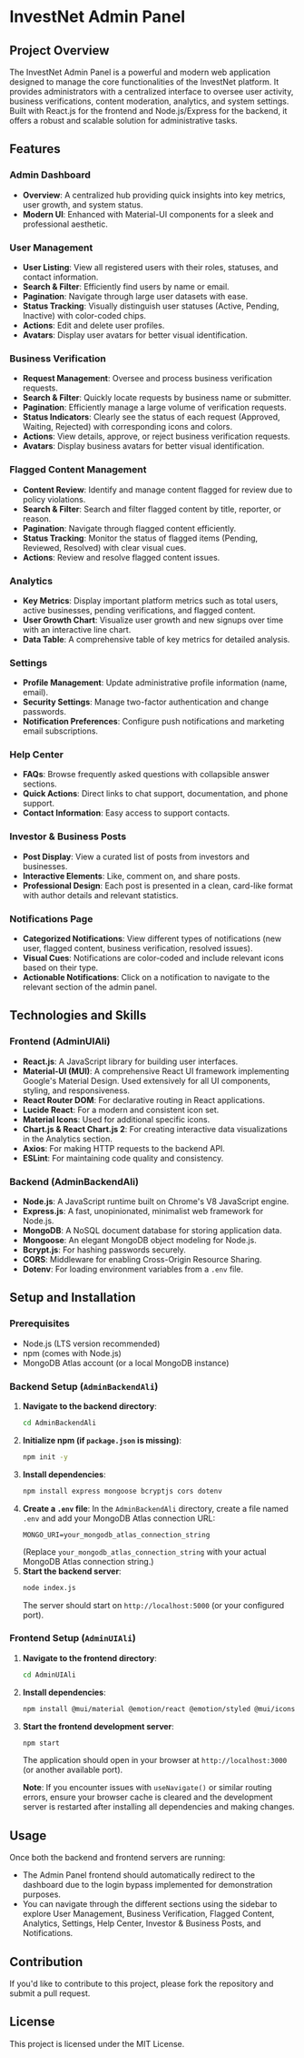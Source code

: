# InvestNet Admin Panel

## Project Overview
The InvestNet Admin Panel is a powerful and modern web application designed to manage the core functionalities of the InvestNet platform. It provides administrators with a centralized interface to oversee user activity, business verifications, content moderation, analytics, and system settings. Built with React.js for the frontend and Node.js/Express for the backend, it offers a robust and scalable solution for administrative tasks.

## Features

### Admin Dashboard
*   **Overview**: A centralized hub providing quick insights into key metrics, user growth, and system status.
*   **Modern UI**: Enhanced with Material-UI components for a sleek and professional aesthetic.

### User Management
*   **User Listing**: View all registered users with their roles, statuses, and contact information.
*   **Search & Filter**: Efficiently find users by name or email.
*   **Pagination**: Navigate through large user datasets with ease.
*   **Status Tracking**: Visually distinguish user statuses (Active, Pending, Inactive) with color-coded chips.
*   **Actions**: Edit and delete user profiles.
*   **Avatars**: Display user avatars for better visual identification.

### Business Verification
*   **Request Management**: Oversee and process business verification requests.
*   **Search & Filter**: Quickly locate requests by business name or submitter.
*   **Pagination**: Efficiently manage a large volume of verification requests.
*   **Status Indicators**: Clearly see the status of each request (Approved, Waiting, Rejected) with corresponding icons and colors.
*   **Actions**: View details, approve, or reject business verification requests.
*   **Avatars**: Display business avatars for better visual identification.

### Flagged Content Management
*   **Content Review**: Identify and manage content flagged for review due to policy violations.
*   **Search & Filter**: Search and filter flagged content by title, reporter, or reason.
*   **Pagination**: Navigate through flagged content efficiently.
*   **Status Tracking**: Monitor the status of flagged items (Pending, Reviewed, Resolved) with clear visual cues.
*   **Actions**: Review and resolve flagged content issues.

### Analytics
*   **Key Metrics**: Display important platform metrics such as total users, active businesses, pending verifications, and flagged content.
*   **User Growth Chart**: Visualize user growth and new signups over time with an interactive line chart.
*   **Data Table**: A comprehensive table of key metrics for detailed analysis.

### Settings
*   **Profile Management**: Update administrative profile information (name, email).
*   **Security Settings**: Manage two-factor authentication and change passwords.
*   **Notification Preferences**: Configure push notifications and marketing email subscriptions.

### Help Center
*   **FAQs**: Browse frequently asked questions with collapsible answer sections.
*   **Quick Actions**: Direct links to chat support, documentation, and phone support.
*   **Contact Information**: Easy access to support contacts.

### Investor & Business Posts
*   **Post Display**: View a curated list of posts from investors and businesses.
*   **Interactive Elements**: Like, comment on, and share posts.
*   **Professional Design**: Each post is presented in a clean, card-like format with author details and relevant statistics.

### Notifications Page
*   **Categorized Notifications**: View different types of notifications (new user, flagged content, business verification, resolved issues).
*   **Visual Cues**: Notifications are color-coded and include relevant icons based on their type.
*   **Actionable Notifications**: Click on a notification to navigate to the relevant section of the admin panel.

## Technologies and Skills

### Frontend (AdminUIAli)
*   **React.js**: A JavaScript library for building user interfaces.
*   **Material-UI (MUI)**: A comprehensive React UI framework implementing Google's Material Design. Used extensively for all UI components, styling, and responsiveness.
*   **React Router DOM**: For declarative routing in React applications.
*   **Lucide React**: For a modern and consistent icon set.
*   **Material Icons**: Used for additional specific icons.
*   **Chart.js & React Chart.js 2**: For creating interactive data visualizations in the Analytics section.
*   **Axios**: For making HTTP requests to the backend API.
*   **ESLint**: For maintaining code quality and consistency.

### Backend (AdminBackendAli)
*   **Node.js**: A JavaScript runtime built on Chrome's V8 JavaScript engine.
*   **Express.js**: A fast, unopinionated, minimalist web framework for Node.js.
*   **MongoDB**: A NoSQL document database for storing application data.
*   **Mongoose**: An elegant MongoDB object modeling for Node.js.
*   **Bcrypt.js**: For hashing passwords securely.
*   **CORS**: Middleware for enabling Cross-Origin Resource Sharing.
*   **Dotenv**: For loading environment variables from a `.env` file.

## Setup and Installation

### Prerequisites
*   Node.js (LTS version recommended)
*   npm (comes with Node.js)
*   MongoDB Atlas account (or a local MongoDB instance)

### Backend Setup (`AdminBackendAli`)

1.  **Navigate to the backend directory**:
    ```bash
    cd AdminBackendAli
    ```
2.  **Initialize npm (if `package.json` is missing)**:
    ```bash
    npm init -y
    ```
3.  **Install dependencies**:
    ```bash
    npm install express mongoose bcryptjs cors dotenv
    ```
4.  **Create a `.env` file**: In the `AdminBackendAli` directory, create a file named `.env` and add your MongoDB Atlas connection URL:
    ```
    MONGO_URI=your_mongodb_atlas_connection_string
    ```
    (Replace `your_mongodb_atlas_connection_string` with your actual MongoDB Atlas connection string.)
5.  **Start the backend server**:
    ```bash
    node index.js
    ```
    The server should start on `http://localhost:5000` (or your configured port).

### Frontend Setup (`AdminUIAli`)

1.  **Navigate to the frontend directory**:
    ```bash
    cd AdminUIAli
    ```
2.  **Install dependencies**:
    ```bash
    npm install @mui/material @emotion/react @emotion/styled @mui/icons-material react-router-dom lucide-react chart.js react-chartjs-2 @react-oauth/google axios
    ```
3.  **Start the frontend development server**:
    ```bash
    npm start
    ```
    The application should open in your browser at `http://localhost:3000` (or another available port).

    **Note**: If you encounter issues with `useNavigate()` or similar routing errors, ensure your browser cache is cleared and the development server is restarted after installing all dependencies and making changes.

## Usage
Once both the backend and frontend servers are running:
*   The Admin Panel frontend should automatically redirect to the dashboard due to the login bypass implemented for demonstration purposes.
*   You can navigate through the different sections using the sidebar to explore User Management, Business Verification, Flagged Content, Analytics, Settings, Help Center, Investor & Business Posts, and Notifications.

## Contribution
If you'd like to contribute to this project, please fork the repository and submit a pull request.

## License
This project is licensed under the MIT License.
